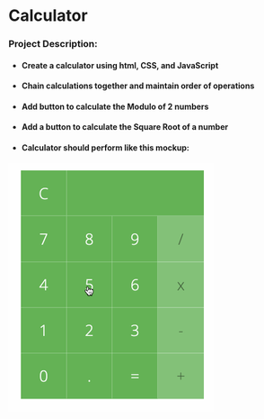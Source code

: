 # Calculator

### Project Description:

* #### Create a calculator using html, CSS, and JavaScript
* #### Chain calculations together and maintain order of operations
* #### Add button to calculate the Modulo of 2 numbers
* #### Add a button to calculate the Square Root of a number
* #### Calculator should perform like this mockup:
![alt text](dc1d8283-calculator.gif "Calculator in action")
